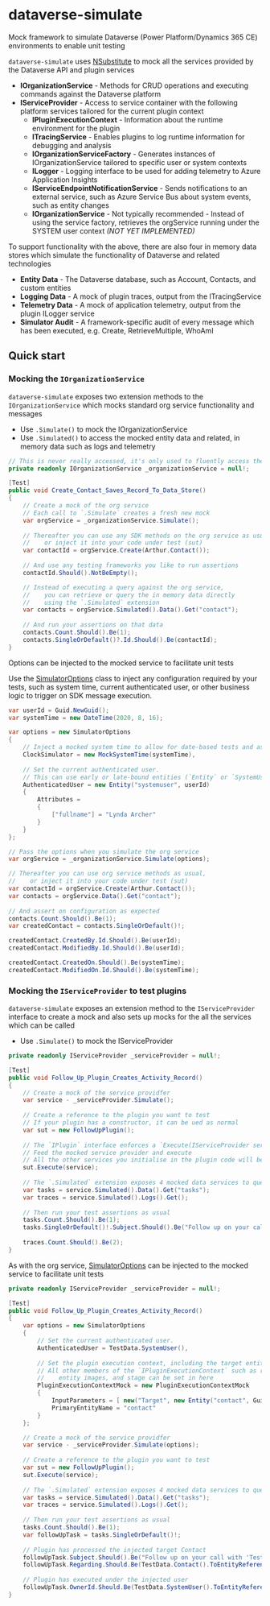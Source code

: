 # dataverse-simulate

Mock framework to simulate Dataverse (Power Platform/Dynamics 365 CE) environments to enable unit testing

`dataverse-simulate` uses [NSubstitute](https://nsubstitute.github.io/) to mock all the services provided by the Dataverse API and plugin services

- **IOrganizationService** - Methods for CRUD operations and executing commands against the Dataverse platform
- **IServiceProvider** - Access to service container with the following platform services tailored for the current plugin context
  - **IPluginExecutionContext** - Information about the runtime environment for the plugin
  - **ITracingService** - Enables plugins to log runtime information for debugging and analysis
  - **IOrganizationServiceFactory** - Generates instances of IOrganizationService tailored to specific user or system contexts
  - **ILogger** - Logging interface to be used for adding telemetry to Azure Application Insights
  - **IServiceEndpointNotificationService** - Sends notifications to an external service, such as Azure Service Bus about system events, such as entity changes
  - **IOrganizationService** - Not typically recommended - Instead of using the service factory, retrieves the orgService running under the SYSTEM user context  *(NOT YET IMPLEMENTED)*

To support functionality with the above, there are also four in memory data stores which simulate the functionality of Dataverse and related technologies

- **Entity Data** - The Dataverse database, such as Account, Contacts, and custom entities
- **Logging Data** - A mock of plugin traces, output from the ITracingService
- **Telemetry Data** - A mock of application telemetry, output from the plugin ILogger service
- **Simulator Audit** - A framework-specific audit of every message which has been executed, e.g. Create, RetrieveMultiple, WhoAmI

## Quick start

### Mocking the `IOrganizationService`

`dataverse-simulate` exposes two extension methods to the `IOrganizationService` which mocks standard org service functionality and messages

- Use `.Simulate()` to mock the IOrganizationService
- Use `.Simulated()` to access the mocked entity data and related, in memory data such as logs and telemetry 

```csharp
// This is never really accessed, it's only used to fluently access the simulate method in tests
private readonly IOrganizationService _organizationService = null!;

[Test]
public void Create_Contact_Saves_Record_To_Data_Store()
{
    // Create a mock of the org service
    // Each call to `.Simulate` creates a fresh new mock
    var orgService = _organizationService.Simulate();
    
    // Thereafter you can use any SDK methods on the org service as usual,
    //    or inject it into your code under test (sut)
    var contactId = orgService.Create(Arthur.Contact());
    
    // And use any testing frameworks you like to run assertions
    contactId.Should().NotBeEmpty();

    // Instead of executing a query against the org service, 
    //    you can retrieve or query the in memory data directly
    //    using the `.Simulated` extension
    var contacts = orgService.Simulated().Data().Get("contact");
    
    // And run your assertions on that data
    contacts.Count.Should().Be(1);
    contacts.SingleOrDefault()?.Id.Should().Be(contactId);
}
```

Options can be injected to the mocked service to facilitate unit tests

Use the [SimulatorOptions](simulator-options/simulator-options.md) class to inject any configuration required by your tests,
such as system time, current authenticated user, or other business logic to trigger on SDK message execution.  

```csharp
var userId = Guid.NewGuid();
var systemTime = new DateTime(2020, 8, 16);

var options = new SimulatorOptions
{
    // Inject a mocked system time to allow for date-based tests and assertions
    ClockSimulator = new MockSystemTime(systemTime),
    
    // Set the current authenticated user. 
    // This can use early or late-bound entities (`Entity` or `SystemUser`) 
    AuthenticatedUser = new Entity("systemuser", userId)
    {
        Attributes =
        {
            ["fullname"] = "Lynda Archer"
        }
    }
};

// Pass the options when you simulate the org service
var orgService = _organizationService.Simulate(options);

// Thereafter you can use org service methods as usual,
//    or inject it into your code under test (sut)
var contactId = orgService.Create(Arthur.Contact());
var contacts = orgService.Data().Get("contact");
    
// And assert on configuration as expected
contacts.Count.Should().Be(1);
var createdContact = contacts.SingleOrDefault()!;

createdContact.CreatedBy.Id.Should().Be(userId);
createdContact.ModifiedBy.Id.Should().Be(userId);

createdContact.CreatedOn.Should().Be(systemTime);
createdContact.ModifiedOn.Id.Should().Be(systemTime);

```

### Mocking the `IServiceProvider` to test plugins

`dataverse-simulate` exposes an extension method to the `IServiceProvider` interface to create a mock and also sets up mocks for the all the services which can be called

- Use `.Simulate()` to mock the IServiceProvider

```csharp
private readonly IServiceProvider _serviceProvider = null!;

[Test]
public void Follow_Up_Plugin_Creates_Activity_Record() 
{
    // Create a mock of the service providfer
    var service - _serviceProvider.Simulate();
    
    // Create a reference to the plugin you want to test
    // If your plugin has a constructor, it can be ued as normal
    var sut = new FollowUpPlugin();
    
    // The `IPlugin` interface enforces a `Execute(IServiceProvider serviceProvider)` method
    // Feed the mocked service provider and execute
    // All the other services you initialise in the plugin code will be mocked too 
    sut.Execute(service);
    
    // The `.Simulated` extension exposes 4 mocked data services to query outputs
    var tasks = service.Simulated().Data().Get("tasks");
    var traces = service.Simulated().Logs().Get();
    
    // Then run your test assertions as usual
    tasks.Count.Should().Be(1);
    tasks.SingleOrDefault()!.Subject.Should().Be("Follow up on your call");
    
    traces.Count.Should().Be(2);
}

```

As with the org service, [SimulatorOptions](simulator-options/simulator-options.md) can be injected to the mocked service to facilitate unit tests

```csharp
private readonly IServiceProvider _serviceProvider = null!;

[Test]
public void Follow_Up_Plugin_Creates_Activity_Record() 
{
    var options = new SimulatorOptions
    {
        // Set the current authenticated user. 
        AuthenticatedUser = TestData.SystemUser(),
        
        // Set the plugin execution context, including the target entity of the triggered plugin
        // All other members of the `IPluginExecutionContext` such as registered message, 
        //    entity images, and stage can be set in here
        PluginExecutionContextMock = new PluginExecutionContextMock
        {
            InputParameters = [ new("Target", new Entity("contact", Guid.NewGuid())) ],
            PrimaryEntityName = "contact"
        }
    };

    // Create a mock of the service providfer
    var service - _serviceProvider.Simulate(options);
    
    // Create a reference to the plugin you want to test
    var sut = new FollowUpPlugin();
    sut.Execute(service);
    
    // The `.Simulated` extension exposes 4 mocked data services to query outputs
    var tasks = service.Simulated().Data().Get("tasks");
    var traces = service.Simulated().Logs().Get();
    
    // Then run your test assertions as usual
    tasks.Count.Should().Be(1);
    var followUpTask = tasks.SingleOrDefault()!;
    
    // Plugin has processed the injected target Contact
    followUpTask.Subject.Should().Be("Follow up on your call with 'TestData Contact'");
    followUpTask.Regarding.Should.Be(TestData.Contact().ToEntityReference());
    
    // Plugin has executed under the injected user
    followUpTask.OwnerId.Should.Be(TestData.SystemUser().ToEntityReference());
}
```